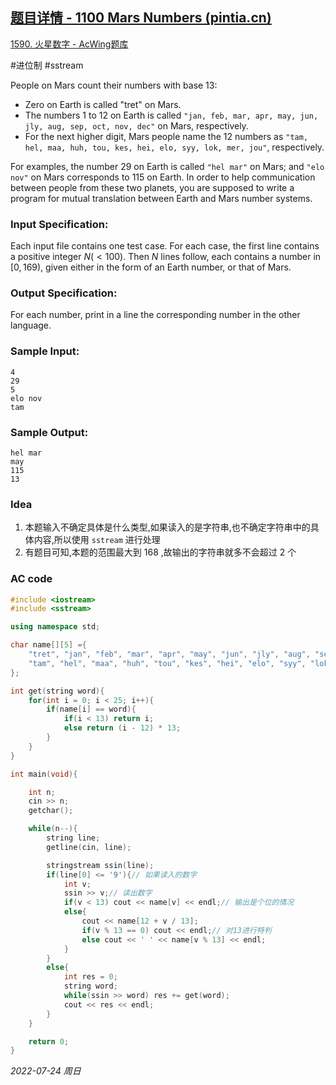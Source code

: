 ## [题目详情 - 1100 Mars Numbers (pintia.cn)](https://pintia.cn/problem-sets/994805342720868352/problems/994805367156883456)

[1590. 火星数字 - AcWing题库](https://www.acwing.com/problem/content/1592/)

#进位制 #sstream

People on Mars count their numbers with base 13:

- Zero on Earth is called "tret" on Mars.
- The numbers 1 to 12 on Earth is called `"jan, feb, mar, apr, may, jun, jly, aug, sep, oct, nov, dec"` on Mars, respectively.
- For the next higher digit, Mars people name the 12 numbers as `"tam, hel, maa, huh, tou, kes, hei, elo, syy, lok, mer, jou"`, respectively.

For examples, the number 29 on Earth is called `"hel mar"` on Mars; and `"elo nov"` on Mars corresponds to $115$ on Earth. In order to help communication between people from these two planets, you are supposed to write a program for mutual translation between Earth and Mars number systems.

### Input Specification:

Each input file contains one test case. For each case, the first line contains a positive integer $N (<100)$. Then $N$ lines follow, each contains a number in $[0, 169)$, given either in the form of an Earth number, or that of Mars.

### Output Specification:

For each number, print in a line the corresponding number in the other language.

### Sample Input:

```in
4
29
5
elo nov
tam
```

### Sample Output:

```out
hel mar
may
115
13
```

### Idea

1. 本题输入不确定具体是什么类型,如果读入的是字符串,也不确定字符串中的具体内容,所以使用 `sstream` 进行处理
2. 有题目可知,本题的范围最大到 $168$ ,故输出的字符串就多不会超过 $2$ 个

### AC code

```cpp
#include <iostream>
#include <sstream>

using namespace std;

char name[][5] ={
    "tret", "jan", "feb", "mar", "apr", "may", "jun", "jly", "aug", "sep", "oct", "nov", "dec",
    "tam", "hel", "maa", "huh", "tou", "kes", "hei", "elo", "syy", "lok", "mer", "jou"
};

int get(string word){
    for(int i = 0; i < 25; i++){
        if(name[i] == word){
            if(i < 13) return i;
            else return (i - 12) * 13;
        }
    }
}

int main(void){

    int n;
    cin >> n;
    getchar();

    while(n--){
        string line;
        getline(cin, line);

        stringstream ssin(line);
        if(line[0] <= '9'){// 如果读入的数字
            int v;
            ssin >> v;// 读出数字
            if(v < 13) cout << name[v] << endl;// 输出是个位的情况
            else{
                cout << name[12 + v / 13];
                if(v % 13 == 0) cout << endl;// 对13进行特判
                else cout << ' ' << name[v % 13] << endl;
            }
        }
        else{
            int res = 0;
            string word;
            while(ssin >> word) res += get(word);
            cout << res << endl;
        }
    }

    return 0;
}
```


*2022-07-24 周日*